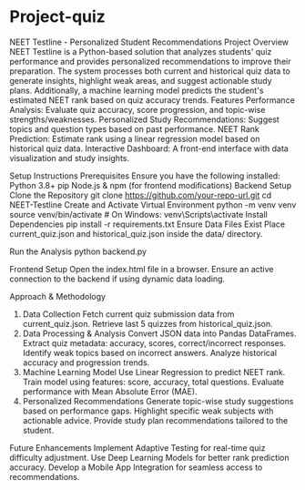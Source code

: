 # Project-quiz

NEET Testline - Personalized Student Recommendations
Project Overview
NEET Testline is a Python-based solution that analyzes students' quiz performance and provides personalized recommendations to improve their preparation. The system processes both current and historical quiz data to generate insights, highlight weak areas, and suggest actionable study plans. Additionally, a machine learning model predicts the student's estimated NEET rank based on quiz accuracy trends.
Features
Performance Analysis: Evaluate quiz accuracy, score progression, and topic-wise strengths/weaknesses.
Personalized Study Recommendations: Suggest topics and question types based on past performance.
NEET Rank Prediction: Estimate rank using a linear regression model based on historical quiz data.
Interactive Dashboard: A front-end interface with data visualization and study insights.

Setup Instructions
Prerequisites
Ensure you have the following installed:
Python 3.8+
pip
Node.js & npm (for frontend modifications)
Backend Setup
Clone the Repository
 git clone https://github.com/your-repo-url.git
cd NEET-Testline
Create and Activate Virtual Environment
 python -m venv venv source venv/bin/activate  # On Windows: venv\Scripts\activate
Install Dependencies
 pip install -r requirements.txt
Ensure Data Files Exist
Place current_quiz.json and historical_quiz.json inside the data/ directory.

Run the Analysis
 python backend.py

Frontend Setup
Open the index.html file in a browser.
Ensure an active connection to the backend if using dynamic data loading.

Approach & Methodology
1. Data Collection
Fetch current quiz submission data from current_quiz.json.
Retrieve last 5 quizzes from historical_quiz.json.
2. Data Processing & Analysis
Convert JSON data into Pandas DataFrames.
Extract quiz metadata: accuracy, scores, correct/incorrect responses.
Identify weak topics based on incorrect answers.
Analyze historical accuracy and progression trends.
3. Machine Learning Model
Use Linear Regression to predict NEET rank.
Train model using features: score, accuracy, total questions.
Evaluate performance with Mean Absolute Error (MAE).
4. Personalized Recommendations
Generate topic-wise study suggestions based on performance gaps.
Highlight specific weak subjects with actionable advice.
Provide study plan recommendations tailored to the student.

Future Enhancements
Implement Adaptive Testing for real-time quiz difficulty adjustment.
Use Deep Learning Models for better rank prediction accuracy.
Develop a Mobile App Integration for seamless access to recommendations.

